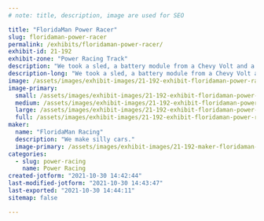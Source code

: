 ```yaml
---
# note: title, description, image are used for SEO

title: "FloridaMan Power Racer"
slug: floridaman-power-racer
permalink: /exhibits/floridaman-power-racer/
exhibit-id: 21-192
exhibit-zone: "Power Racing Track"
description: "We took a sled, a battery module from a Chevy Volt and a chinese motor and made a racing kart! "
description-long: "We took a sled, a battery module from a Chevy Volt and a chinese motor and made a racing kart! "
image: /assets/images/exhibit-images/21-192-exhibit-floridaman-power-racer-floridaman-side-large.jpg
image-primary: 
  small: /assets/images/exhibit-images/21-192-exhibit-floridaman-power-racer-floridaman-side-small.jpg
  medium: /assets/images/exhibit-images/21-192-exhibit-floridaman-power-racer-floridaman-side-medium.jpg
  large: /assets/images/exhibit-images/21-192-exhibit-floridaman-power-racer-floridaman-side-large.jpg
  full: /assets/images/exhibit-images/21-192-exhibit-floridaman-power-racer-floridaman-side-full.jpg
maker: 
  name: "FloridaMan Racing"
  description: "We make silly cars."
  image-primary: /assets/images/exhibit-images/21-192-maker-floridaman-power-racer-floridaman-racing-medium.jpg
categories: 
  - slug: power-racing
    name: Power Racing
created-jotform: "2021-10-30 14:42:44"
last-modified-jotform: "2021-10-30 14:43:47"
last-exported: "2021-10-30 14:44:11"
sitemap: false

---
```

